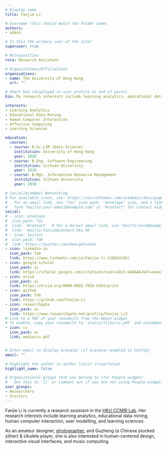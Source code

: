 ```yaml
---
# Display name
title: Fanjie Li

# Username (this should match the folder name)
authors:
- admin

# Is this the primary user of the site?
superuser: true

# Role/position
role: Research Assistant

# Organizations/Affiliations
organizations:
- name: The University of Hong Kong
  url: ""

# Short bio (displayed in user profile at end of posts)
bio: My research interests include learning analytics, educational data mining, human computer interaction, and affective computing.

interests:
- Learning Analytics
- Educational Data Mining
- Human Computer Interaction
- Affective Computing
- Learning Sciences

education:
  courses:
  - course: M.Sc.LIM (Data Science)
    institution: University of Hong Kong
    year: 2020
  - course: B.Eng. Software Engineering
    institution: Sichuan University
    year: 2018
  - course: B.Mgt. Information Resource Management
    institution: Sichuan University
    year: 2018

# Social/Academic Networking
# For available icons, see: https://sourcethemes.com/academic/docs/page-builder/#icons
#   For an email link, use "fas" icon pack, "envelope" icon, and a link in the
#   form "mailto:your-email@example.com" or "#contact" for contact widget.
social:
# - icon: envelope
#  icon_pack: fas
#  link: '#contact'  # For a direct email link, use "mailto:test@example.org".
#  link: 'mailto:fanjie@connect.hku.hk'
# - icon: twitter
#  icon_pack: fab
#  link: https://twitter.com/GeorgeCushen
- icon: linkedin-in
  icon_pack: fab
  link: https://www.linkedin.com/in/fanjie-li-216bb3156/
- icon: google-scholar
  icon_pack: ai
  link: https://scholar.google.com/citations?user=CAC5-U4AAAAJ&hl=en&oi=sra
- icon: orcid
  icon_pack: ai
  link: https://orcid.org/0000-0001-7016-6354/print
- icon: github
  icon_pack: fab
  link: https://github.com/Fanjie-Li
- icon: researchgate
  icon_pack: ai
  link: https://www.researchgate.net/profile/Fanjie_Li3
# Link to a PDF of your resume/CV from the About widget.
# To enable, copy your resume/CV to `static/files/cv.pdf` and uncomment the lines below.
- icon: cv
  icon_pack: ai
  link: media/cv.pdf


# Enter email to display Gravatar (if Gravatar enabled in Config)
email: ""

# Highlight the author in author lists? (true/false)
highlight_name: false

# Organizational groups that you belong to (for People widget)
#   Set this to `[]` or comment out if you are not using People widget.
user_groups:
- Researchers
- Visitors
---
```


Fanjie Li is currently a research assistant in the [HKU CCMIR Lab](http://ccmir.cite.hku.hk/). Her research interests include learning analytics, educational data mining, human computer interaction, user modelling, and learning sciences. 

As an amateur designer, [photographer](https://www.instagram.com/chieh_owo/?hl=en), and Guzheng (a Chinese plucked zither) & Ukulele player, she is also interested in human-centered design, interactive visual interfaces, and music computing.
